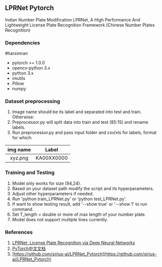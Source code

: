 ## LPRNet Pytorch
Indian Number Plate Modification LPRNet, A High Performance And Lightweight License Plate Recognition Framework.(Chinese Number Plates Recognition)

### Dependencies
#harsimran
- pytorch >= 1.0.0
- opencv-python 3.x
- python 3.x
- imutils
- Pillow
- numpy

### Dataset preprocessing

1. Image name should be its label and separated into test and train. Otherwise:
2. Preprocessor.py will split data into train and test (85:15) and rename labels.
3. Run preprocessor.py and pass input folder and csv/xls for labels, format for which:

| img name | Label |
| :----: | :----: |
| xyz.png  | KA00XX0000 |


### Training and Testing

1. Model only works for size (94,24).
2. Based on your dataset path modify the script and its hyperparameters.
3. Adjust other hyperparameters if needed.
4. Run 'python train_LPRNet.py' or 'python test_LPRNet.py'.
5. If want to show testing result, add '--show true' or '--show 1' to run command.
6. Set T_length = double or more of max length of your number plate.
7. Model does not support multiple lines currently.

### References

1. [LPRNet: License Plate Recognition via Deep Neural Networks](https://arxiv.org/abs/1806.10447v1)
2. [PyTorch中文文档](https://pytorch-cn.readthedocs.io/zh/latest/)
3. [https://github.com/sirius-ai/LPRNet_Pytorch](https://github.com/sirius-ai/LPRNet_Pytorch)
